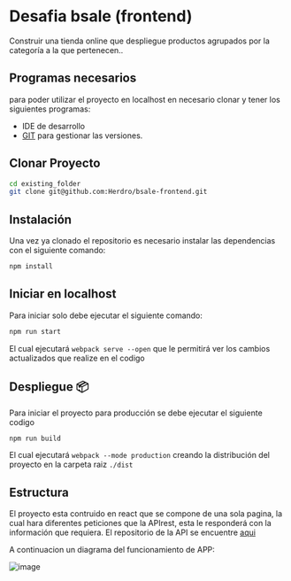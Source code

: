 # Desafia bsale (frontend)

Construir una tienda online que despliegue productos agrupados por la categoría a la que pertenecen..

## Programas necesarios

para poder utilizar el proyecto en localhost en necesario clonar y tener los siguientes programas:

* IDE de desarrollo
* [GIT](https://git-scm.com/downloads) para gestionar las versiones.

## Clonar Proyecto

```bash
cd existing_folder
git clone git@github.com:Herdro/bsale-frontend.git

```

## Instalación

Una vez ya clonado el repositorio es necesario instalar las dependencias con el siguiente comando:

```bash
npm install
```

## Iniciar en localhost

Para iniciar solo debe ejecutar el siguiente comando:

```bash
npm run start
```

El cual ejecutará `webpack serve --open` que le permitirá ver los cambios actualizados que realize en el codigo

## Despliegue 📦

Para iniciar el proyecto para producción se debe ejecutar el siguiente codigo

```bash
npm run build
```

El cual ejecutará `webpack --mode production` creando la distribución del proyecto en la carpeta raiz `./dist`

## Estructura

El proyecto esta contruido en react que se compone de una sola pagina, la cual hara diferentes peticiones que la APIrest, esta le responderá con la  información que requiera. El repositorio de la API se encuentre [aqui](https://github.com/Herdro/bsale-backend)

A continuacion un diagrama del funcionamiento de APP:

![image](https://i.ibb.co/JK24Jkc/bdsale-front.png)
